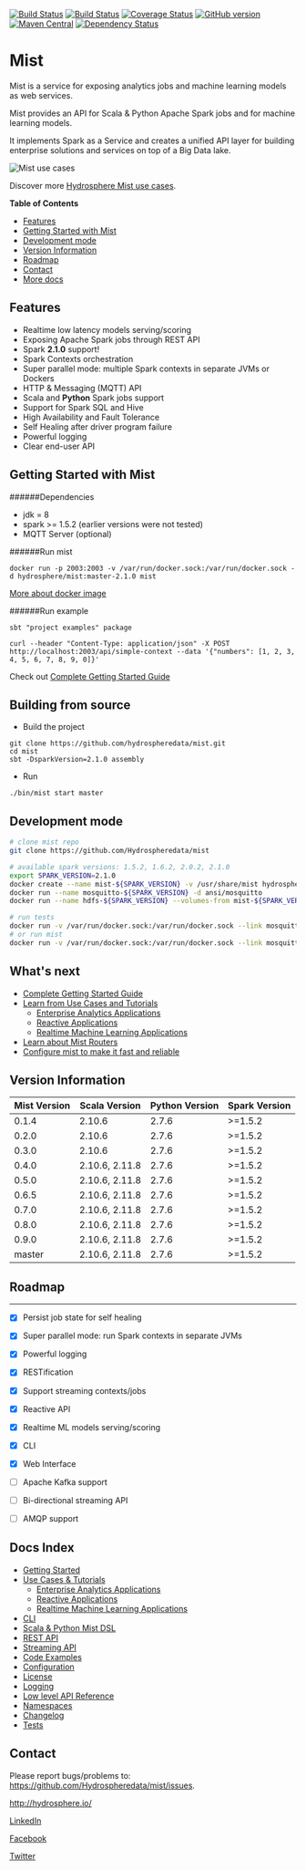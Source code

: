 [![Build Status](https://jenkins.hydrosphere.io/buildStatus/icon?job=hydrosphere/mist/master)](https://jenkins.hydrosphere.io/job/hydrosphere/job/mist/job/master/)
[![Build Status](https://travis-ci.org/Hydrospheredata/mist.svg)](https://travis-ci.org/Hydrospheredata)
[![Coverage Status](https://coveralls.io/repos/github/Hydrospheredata/mist/badge.svg?branch=master)](https://coveralls.io/github/Hydrospheredata/mist?branch=master)
[![GitHub version](https://badge.fury.io/gh/hydrospheredata%2Fmist.svg)](https://badge.fury.io/gh/hydrospheredata%2Fmist) [![Maven Central](https://maven-badges.herokuapp.com/maven-central/io.hydrosphere/mist_2.10/badge.svg)](https://maven-badges.herokuapp.com/maven-central/io.hydrosphere/mist_2.10/)
[![Dependency Status](https://www.versioneye.com/user/projects/5710b0cdfcd19a0045441000/badge.svg?style=flat)](https://www.versioneye.com/user/projects/5710b0cdfcd19a0045441000)
# Mist

Mist is a service for exposing analytics jobs and machine learning models as web services.

Mist provides an API for Scala & Python Apache Spark jobs and for machine learning models.

It implements Spark as a Service and creates a unified API layer for building enterprise solutions and services on top of a Big Data lake.

![Mist use cases](http://hydrosphere.io/wp-content/uploads/2016/06/Mist-scheme-1050x576.png)

Discover more [Hydrosphere Mist use cases](/docs/use-cases/README.md).

**Table of Contents**
- [Features](#features)
- [Getting Started with Mist](#getting-started-with-mist)
- [Development mode](#development-mode)
- [Version Information](#version-information)
- [Roadmap](#roadmap)
- [Contact](#contact)
- [More docs](#more-docs)

## Features

- Realtime low latency models serving/scoring
- Exposing Apache Spark jobs through REST API
- Spark **2.1.0** support!
- Spark Contexts orchestration
- Super parallel mode: multiple Spark contexts in separate JVMs or Dockers
- HTTP & Messaging (MQTT) API
- Scala and **Python** Spark jobs support
- Support for Spark SQL and Hive
- High Availability and Fault Tolerance
- Self Healing after driver program failure
- Powerful logging
- Clear end-user API

## Getting Started with Mist

######Dependencies
- jdk = 8
- spark >= 1.5.2 (earlier versions were not tested)
- MQTT Server (optional)

######Run mist   

```
docker run -p 2003:2003 -v /var/run/docker.sock:/var/run/docker.sock -d hydrosphere/mist:master-2.1.0 mist
```
        
[More about docker image](https://hub.docker.com/r/hydrosphere/mist/)
        
######Run example

```
sbt "project examples" package

curl --header "Content-Type: application/json" -X POST http://localhost:2003/api/simple-context --data '{"numbers": [1, 2, 3, 4, 5, 6, 7, 8, 9, 0]}'
```

Check out [Complete Getting Started Guide](/docs/getting-started/README.md)

## Building from source

* Build the project

```
git clone https://github.com/hydrospheredata/mist.git
cd mist
sbt -DsparkVersion=2.1.0 assembly 
```
    
* Run

```
./bin/mist start master
```

## Development mode

```sh
# clone mist repo 
git clone https://github.com/Hydrospheredata/mist

# available spark versions: 1.5.2, 1.6.2, 2.0.2, 2.1.0
export SPARK_VERSION=2.1.0
docker create --name mist-${SPARK_VERSION} -v /usr/share/mist hydrosphere/mist:tests-${SPARK_VERSION}
docker run --name mosquitto-${SPARK_VERSION} -d ansi/mosquitto
docker run --name hdfs-${SPARK_VERSION} --volumes-from mist-${SPARK_VERSION} -d hydrosphere/hdfs start

# run tests
docker run -v /var/run/docker.sock:/var/run/docker.sock --link mosquitto-${SPARK_VERSION}:mosquitto --link hdfs-${SPARK_VERSION}:hdfs -v $PWD:/usr/share/mist hydrosphere/mist:tests-${SPARK_VERSION} tests
# or run mist
docker run -v /var/run/docker.sock:/var/run/docker.sock --link mosquitto-${SPARK_VERSION}:mosquitto --link hdfs-${SPARK_VERSION}:hdfs -v $PWD:/usr/share/mist hydrosphere/mist:tests-${SPARK_VERSION} mist
```

## What's next

* [Complete Getting Started Guide](/docs/getting-started/README.md)
* [Learn from Use Cases and Tutorials](/docs/use-cases/README.md)
    * [Enterprise Analytics Applications](/docs/use-cases/enterprise-analytics.md)
    * [Reactive Applications](/docs/use-cases/reactive.md)
    * [Realtime Machine Learning Applications](/docs/use-cases/ml-realtime.md)
* [Learn about Mist Routers](/docs/routes.md)
* [Configure mist to make it fast and reliable](/docs/configuration.md)

## Version Information

| Mist Version   | Scala Version  | Python Version | Spark Version    |
|----------------|----------------|----------------|------------------|
| 0.1.4          | 2.10.6         | 2.7.6          | >=1.5.2          |
| 0.2.0          | 2.10.6         | 2.7.6          | >=1.5.2          |
| 0.3.0          | 2.10.6         | 2.7.6          | >=1.5.2          |
| 0.4.0          | 2.10.6, 2.11.8 | 2.7.6          | >=1.5.2          |
| 0.5.0          | 2.10.6, 2.11.8 | 2.7.6          | >=1.5.2          |
| 0.6.5          | 2.10.6, 2.11.8 | 2.7.6          | >=1.5.2          |
| 0.7.0          | 2.10.6, 2.11.8 | 2.7.6          | >=1.5.2          |
| 0.8.0          | 2.10.6, 2.11.8 | 2.7.6          | >=1.5.2          |
| 0.9.0          | 2.10.6, 2.11.8 | 2.7.6          | >=1.5.2          |
| master         | 2.10.6, 2.11.8 | 2.7.6          | >=1.5.2          |


## Roadmap

-----------------
- [x] Persist job state for self healing
- [x] Super parallel mode: run Spark contexts in separate JVMs
- [x] Powerful logging
- [x] RESTification
- [x] Support streaming contexts/jobs
- [x] Reactive API
- [x] Realtime ML models serving/scoring
- [x] CLI
- [x] Web Interface
- [ ] Apache Kafka support
- [ ] Bi-directional streaming API
- [ ] AMQP support


## Docs Index

- [Getting Started](/docs/getting-started/README.md)
- [Use Cases & Tutorials](/docs/use-cases/README.md)
    - [Enterprise Analytics Applications](/docs/use-cases/enterprise-analytics.md)
    - [Reactive Applications](/docs/use-cases/reactive.md)
    - [Realtime Machine Learning Applications](/docs/use-cases/ml-realtime.md)
- [CLI](/docs/cli.md)
- [Scala & Python Mist DSL](/docs/spark-job-at-mist.md)
- [REST API](/docs/routes.md)
- [Streaming API](/docs/reactive.md)
- [Code Examples](/docs/code-examples.md)
- [Configuration](/docs/configuration.md)
- [License](/LICENSE)
- [Logging](/docs/logger.md)
- [Low level API Reference](/docs/api-reference.md)
- [Namespaces](/docs/context-namespaces.md)
- [Changelog](/CHANGELOG)
- [Tests](/docs/tests.md)

## Contact

Please report bugs/problems to: 
<https://github.com/Hydrospheredata/mist/issues>.

<http://hydrosphere.io/>

[LinkedIn](https://www.linkedin.com/company/hydrospherebigdata)

[Facebook](https://www.facebook.com/hydrosphere.io/)

[Twitter](https://twitter.com/hydrospheredata)

